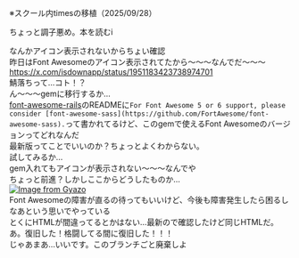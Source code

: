 ※スクール内timesの移植（2025/09/28）

ちょっと調子悪め。本を読むi  

なんかアイコン表示されないからちょい確認  
昨日はFont Awesomeのアイコン表示されてたから～～～なんでだ～～～  
https://x.com/isdownapp/status/1951183423738974701  
鯖落ちって…コト！？  
ん～～～gemに移行するか…  
[font-awesome-rails](https://github.com/bokmann/font-awesome-rails)のREADMEに`For Font Awesome 5 or 6 support, please consider [font-awesome-sass](https://github.com/FortAwesome/font-awesome-sass).`って書かれてるけど、このgemで使えるFont Awesomeのバージョンってどれなんだ  
最新版ってことでいいのか？ちょっとよくわからない。  
試してみるか…  
gem入れてもアイコンが表示されない～～～なんでや  
ちょっと前進？しかしここからどうしたものか…  
[![Image from Gyazo](https://i.gyazo.com/5ab654c7e5ac9a5dae61d3e07a815577.png)](https://gyazo.com/5ab654c7e5ac9a5dae61d3e07a815577)  
Font Awesomeの障害が直るの待ってもいいけど、今後も障害発生したら困るしなあという思いでやっている  
とくにHTMLが間違ってるとかはない…最新ので確認したけど同じHTMLだ。  
あ。復旧した！格闘してる間に復旧した！！！  
じゃあまあ…いいです。このブランチごと廃棄しよ  

